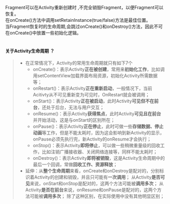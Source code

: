 Fragment可以在Activity重新创建时 ,不完全销毁Fragment，以便Fragment可以恢复。  </br>在onCreate()方法中调用setRetainInstance(true/false)方法是最佳位置。  </br>当Fragment恢复时的生命周期,会跳过onCreate()和onDestroy()方法，因此不可在onCreate()中放置一些初始化逻辑。
</br>
</br>
#### 关于Activity生命周期 ？
> *   在正常情况下，Activity的常用生命周期就只有如下7个
>     *   onCreate()：表示Activity**正在被创建**，常用来**初始化工作**，比如调用setContentView加载界面布局资源，初始化Activity所需数据等；
>     *   onRestart()：表示Activity**正在重新启动**，一般情况下，当前Acitivty从不可见重新变为可见时，OnRestart就会被调用；
>     *   onStart()：表示Activity**正在被启动**，此时Activity**可见但不在前台**，还处于后台，无法与用户交互；
>     *   onResume()：表示Activity**获得焦点**，此时Activity**可见且在前台**并开始活动，这是与onStart的区别所在；
>     *   onPause()：表示Activity**正在停止**，此时可做一些**存储数据、停止动画**等工作，但是不能太耗时，因为这会影响到新Activity的显示，onPause必须先执行完，新Activity的onResume才会执行；
>     *   onStop()：表示Activity**即将停止**，可以做一些稍微重量级的回收工作，比如注销广播接收器、关闭网络连接等，同样不能太耗时；
>     *   onDestroy()：表示Activity**即将被销毁**，这是Activity生命周期中的最后一个回调，常做**回收工作、资源释放**；
> *   延伸：从**整个生命周期**来看，onCreate和onDestroy是配对的，分别标识着Activity的创建和销毁，并且只可能有**一次调用**； 从Activity**是否可见**来说，onStart和onStop是配对的，这两个方法可能被**调用多次**； 从Activity**是否在前台**来说，onResume和onPause是配对的，这两个方法可能被**调用多次**； 除了这种区别，在实际使用中没有其他明显区别；
